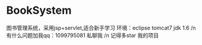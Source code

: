 # BookSystem
图书管理系统，采用jsp+servlet,适合新手学习
环境：eclipse tomcat7 jdk 1.6 /n
有什么问题加我qq：1099795081 私聊我 /n
记得多star 我的项目
